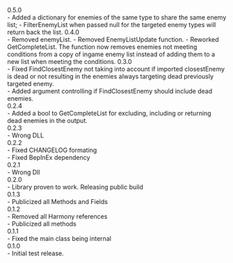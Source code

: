 0.5.0 <br>
	- Added a dictionary for enemies of the same type to share the same enemy list;
	- FilterEnemyList when passed null for the targeted enemy types will return back the list.
0.4.0 <br>
	- Removed enemyList.
	- Removed EnemyListUpdate function.
	- Reworked GetCompleteList. The function now removes enemies not meeting conditions from a copy of ingame enemy list instead of adding them to a new list when meeting the conditions.
0.3.0 <br>
	- Fixed FindClosestEnemy not taking into account if imported closestEnemy is dead or not resulting in the enemies always targeting dead previously targeted enemy.<br>
	- Added argument controlling if FindClosestEnemy should include dead enemies.<br>
0.2.4 <br>
	- Added a bool to GetCompleteList for excluding, including or returning dead enemies in the output.<br>
0.2.3 <br>
	- Wrong DLL<br>
0.2.2 <br>
	- Fixed CHANGELOG formating<br>
	- Fixed BepInEx dependency<br>
0.2.1<br>
	- Wrong Dll<br>
0.2.0<br>
	- Library proven to work. Releasing public build<br>
0.1.3<br>
	- Publicized all Methods and Fields<br>
0.1.2<br>
	- Removed all Harmony references<br>
	- Publicized all methods<br>
0.1.1<br>
	- Fixed the main class being internal<br>
0.1.0<br>
	- Initial test release.<br>